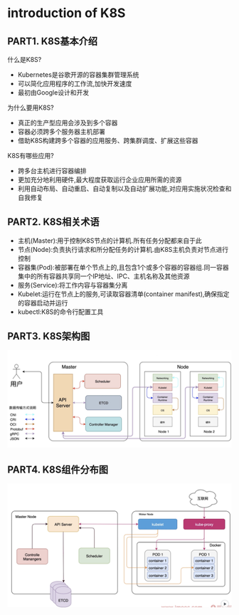 # introduction of K8S

## PART1. K8S基本介绍

什么是K8S?

- Kubernetes是谷歌开源的容器集群管理系统
- 可以简化应用程序的工作流,加快开发速度
- 最初由Google设计和开发

为什么要用K8S?

- 真正的生产型应用会涉及到多个容器
- 容器必须跨多个服务器主机部署
- 借助K8S构建跨多个容器的应用服务、跨集群调度、扩展这些容器

K8S有哪些应用?

- 跨多台主机进行容器编排
- 更加充分地利用硬件,最大程度获取运行企业应用所需的资源
- 利用自动布局、自动重启、自动复制以及自动扩展功能,对应用实施状况检查和自我修复

## PART2. K8S相关术语

- 主机(Master):用于控制K8S节点的计算机.所有任务分配都来自于此
- 节点(Node):负责执行请求和所分配任务的计算机.由K8S主机负责对节点进行控制
- 容器集(Pod):被部署在单个节点上的,且包含1个或多个容器的容器组.同一容器集中的所有容器共享同一个IP地址、IPC、主机名称及其他资源
- 服务(Service):将工作内容与容器集分离
- Kubelet:运行在节点上的服务,可读取容器清单(container manifest),确保指定的容器启动并运行
- kubectl:K8S的命令行配置工具

## PART3. K8S架构图

![K8S架构图](./img/K8S架构图.png)

## PART4. K8S组件分布图

![K8S组件分布图](./img/K8S组件分布图.png)